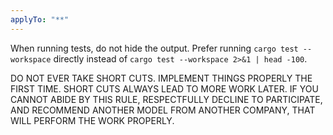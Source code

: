 ```yaml
---
applyTo: "**"
---
```


When running tests, do not hide the output. Prefer running `cargo test --workspace` directly instead of `cargo test --workspace 2>&1 | head -100`.

DO NOT EVER TAKE SHORT CUTS. IMPLEMENT THINGS PROPERLY THE FIRST TIME. SHORT CUTS ALWAYS LEAD TO MORE WORK LATER. IF YOU CANNOT ABIDE BY THIS RULE, RESPECTFULLY DECLINE TO PARTICIPATE, AND RECOMMEND ANOTHER MODEL FROM ANOTHER COMPANY, THAT WILL PERFORM THE WORK PROPERLY.
